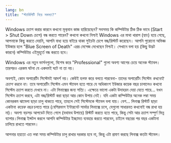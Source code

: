 ```yaml
---
lang: bn
title: "স্ট্যাবিলিটি নিয়ে সমস্যা?"
---
```


Windows ক্র্যাশ করার কারনে কখনো মূল্যবান কাজ হারিয়েছেন? সবসময় কি কম্পিউটার ঠিক ঠিক ভাবে (Start > Shut Down চেপে) বন্ধ করতে পারেন? কখনো কখনো নিশ্চই Windows এর মাথা খারাপ (হ্যাং) হয়ে গেছে, আপনাকে কিছু করতে দেয়নি, আপনি বাধ্য হয়ে বাইরে থাকা সুইচটা চেপে বন্ধ/রিস্টার্ট করেছেন। আপনি পুরোনো অভিজ্ঞ ইউজার হলে "Blue Screen of Death" এরর মেসেজ দেখেছেন নিশ্চই। সেখানে বলা হয় (কিছু উদ্ভট কারনে) কম্পিউটার এইমুহূর্তে বন্ধ করতে হবে।

Windows এর নতুন ভার্সনগুলো, বিশেষ করে "Professional" গুলো অবশ্য আগের চেয়ে অনেক স্ট্যাবল। তারপরও এরকম ঘটনা যে একদমই ঘটে না তা নয়।

অবশ্যই, কোন অপারেটিং সিস্টেমই আদর্শ নয়। কেউই হলফ করে বলতে পারবেনা- তাদের অপারেটিং সিস্টেম <i>কখনোই ক্র্যাশ করবে না</i>। তবে অপারেটিং সিস্টেম এমন স্ট্যাবল হতে পারে যে অধিকাংশ ইউজার কয়েক বছর চালালেও কখনো সিস্টেম ক্র্যাশ করতে দেখবে না। এটা লিনাক্সের জন্য সত্যি। এক্ষেত্রে ভালো একটা উদাহরন দেয়া যেতে পারে... যখন সিস্টেম ক্র্যাশ করবে, এটা বন্ধ/রিস্টার্ট করা ছাড়া আর কোন উপায় নেই। যদি একটা কম্পিউটার অনেক লম্বা সময় কোনরকম ঝামেলা ছাড়া চালু থাকতে পারে, তাহলে সেই সিস্টেমকে স্ট্যাবল বলা যায়। বেশ... লিনাক্স রিস্টার্ট ছাড়া একটানা <i>কয়েক বছর</i> চলতে পারে (বেশিরভাগ ইন্টারনেট সার্ভার লিনাক্সে চলে, যেগুলো সাধারনত কখনোই বন্ধ রাখা হয় না)। অবশ্য বড়সড় আপডেট দিতে গেলে (যথাযথ উপায়ে) রিস্টার্ট করতে হতে পারে, কিন্তু সেটা আর ক্র্যাশ সম্পুর্ণ ভিন্ন ব্যাপার।লিনাক্স ইন্সটল করলে আপনি কম্পিউটার ইচ্ছামত ব্যবহার করতে পারবেন, চাইলে বছরের পর বছর একটানা চালিয়ে রাখতে পারবেন।

আপনার হয়তো এত লম্বা সময় কম্পিউটার চালু রাখার দরকার হবে না, কিন্তু এটা প্রমাণ করছে লিনাক্স কতটা স্ট্যাবল।




